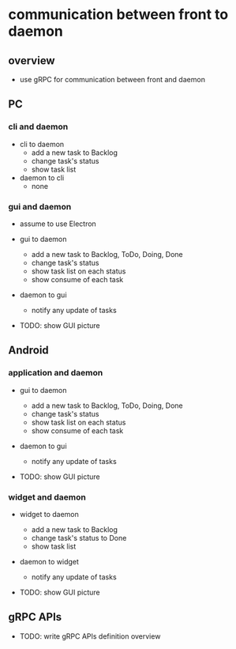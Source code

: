 # communication between front to daemon

## overview

* use gRPC for communication between front and daemon

## PC

### cli and daemon

* cli to daemon
  * add a new task to Backlog
  * change task's status
  * show task list
* daemon to cli
  * none

### gui and daemon

* assume to use Electron
* gui to daemon
  * add a new task to Backlog, ToDo, Doing, Done
  * change task's status
  * show task list on each status
  * show consume of each task
* daemon to gui
  * notify any update of tasks

* TODO: show GUI picture

## Android

### application and daemon

* gui to daemon
  * add a new task to Backlog, ToDo, Doing, Done
  * change task's status
  * show task list on each status
  * show consume of each task
* daemon to gui
  * notify any update of tasks

* TODO: show GUI picture

### widget and daemon

* widget to daemon
  * add a new task to Backlog
  * change task's status to Done
  * show task list
* daemon to widget
  * notify any update of tasks

* TODO: show GUI picture

## gRPC APIs

* TODO: write gRPC APIs definition overview


